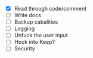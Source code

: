 - [x] Read through code/comment
- [ ] Write docs
- [ ] Backup cabalities
- [ ] Logging
- [ ] Unfuck the user input
- [ ] Hook into Keep?
- [ ] Security